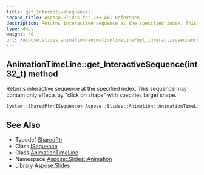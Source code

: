 ```yaml
---
title: get_InteractiveSequence()
second_title: Aspose.Slides for C++ API Reference
description: Returns interactive sequence at the specified index. This sequence may contain only effects by \"click on shape\" with specifies target shape.
type: docs
weight: 40
url: /aspose.slides.animation/animationtimeline/get_interactivesequence/
---
```

## AnimationTimeLine::get_InteractiveSequence(int32_t) method


Returns interactive sequence at the specified index. This sequence may contain only effects by \"click on shape\" with specifies target shape.

```cpp
System::SharedPtr<ISequence> Aspose::Slides::Animation::AnimationTimeLine::get_InteractiveSequence(int32_t index) override
```

## See Also

* Typedef [SharedPtr](../../../system/sharedptr/)
* Class [ISequence](../../isequence/)
* Class [AnimationTimeLine](../)
* Namespace [Aspose::Slides::Animation](../../)
* Library [Aspose.Slides](../../../)
